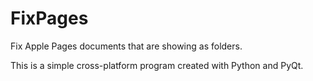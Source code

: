 # FixPages
Fix Apple Pages documents that are showing as folders.

This is a simple cross-platform program created with Python and PyQt.
